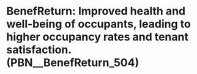 # BenefReturn: __Improved health and well-being of occupants, leading to higher occupancy rates and tenant satisfaction.__ (PBN__BenefReturn_504)


